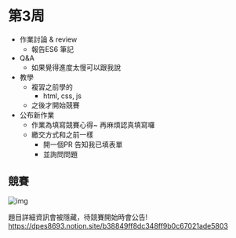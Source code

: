 # 第3周

- 作業討論 & review
  - 報告ES6 筆記
- Q&A
  - 如果覺得進度太慢可以跟我說
- 教學
  - 複習之前學的
    - html, css, js
  - 之後才開始競賽
- 公布新作業
  - 作業為填寫競賽心得~ 再麻煩認真填寫囉
  - 繳交方式和之前一樣
    - 開一個PR 告知我已填表單
    - 並詢問問題

## 競賽

![img](https://onedrive.live.com/embed?resid=80BB60FDC81F762F%211576&authkey=%21AH6w4hI29fRg9mY&width=1847&height=1182)

題目詳細資訊會被隱藏，待競賽開始時會公告!
<https://dpes8693.notion.site/b38849ff8dc348ff9b0c67021ade5803>